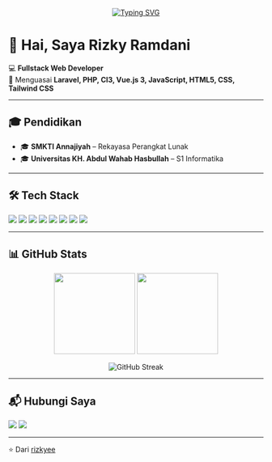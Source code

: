 <!-- Banner animasi teks -->
<p align="center">
  <a href="https://github.com/rizkyee">
    <img src="https://readme-typing-svg.herokuapp.com?size=22&duration=3000&pause=1000&color=36BCF7&center=true&vCenter=true&width=600&lines=Hi%2C+Saya+Rizky+Ramdani;Fullstack+Web+Developer;Laravel+%7C+Vue.js+3+%7C+Tailwind+CSS;Suka+Membangun+Web+Modern+%26+Responsif" alt="Typing SVG" />
  </a>
</p>


# 👋 Hai, Saya Rizky Ramdani

💻 **Fullstack Web Developer**  
🚀 Menguasai **Laravel, PHP, CI3, Vue.js 3, JavaScript, HTML5, CSS, Tailwind CSS**  

---

## 🎓 Pendidikan
- 🎓 **SMKTI Annajiyah** – Rekayasa Perangkat Lunak  
- 🎓 **Universitas KH. Abdul Wahab Hasbullah** – S1 Informatika  

---

## 🛠️ Tech Stack
<p>
  <img src="https://img.shields.io/badge/Laravel-FF2D20?style=for-the-badge&logo=laravel&logoColor=white" />
  <img src="https://img.shields.io/badge/PHP-777BB4?style=for-the-badge&logo=php&logoColor=white" />
  <img src="https://img.shields.io/badge/CodeIgniter-FC4C02?style=for-the-badge&logo=codeigniter&logoColor=white" />
  <img src="https://img.shields.io/badge/Vue.js-35495E?style=for-the-badge&logo=vue.js&logoColor=4FC08D" />
  <img src="https://img.shields.io/badge/JavaScript-F7DF1E?style=for-the-badge&logo=javascript&logoColor=black" />
  <img src="https://img.shields.io/badge/Tailwind_CSS-38B2AC?style=for-the-badge&logo=tailwind-css&logoColor=white" />
  <img src="https://img.shields.io/badge/HTML5-E34F26?style=for-the-badge&logo=html5&logoColor=white" />
  <img src="https://img.shields.io/badge/CSS3-1572B6?style=for-the-badge&logo=css3&logoColor=white" />
</p>

---

## 📊 GitHub Stats
<p align="center">
  <img src="https://github-readme-stats.vercel.app/api?username=rizkyee&show_icons=true&theme=tokyonight" height="160"/>
  <img src="https://github-readme-stats.vercel.app/api/top-langs/?username=rizkyee&layout=compact&theme=tokyonight" height="160"/>
</p>

<p align="center">
  <img src="https://streak-stats.demolab.com?user=rizkyee&theme=tokyonight&border_radius=10" alt="GitHub Streak" />
</p>

---

## 📬 Hubungi Saya
<p align="left">
  <a href="mailto:21rizky@siswa.smktiannajiyah.sch.id"><img src="https://img.shields.io/badge/Email-D14836?style=for-the-badge&logo=gmail&logoColor=white"/></a>
  <a href="https://instagram.com/rizkyee_ramdani" target="_blank"><img src="https://img.shields.io/badge/Instagram-E4405F?style=for-the-badge&logo=instagram&logoColor=white"/></a>
</p>

---

⭐️ Dari [rizkyee](https://github.com/rizkyee)
